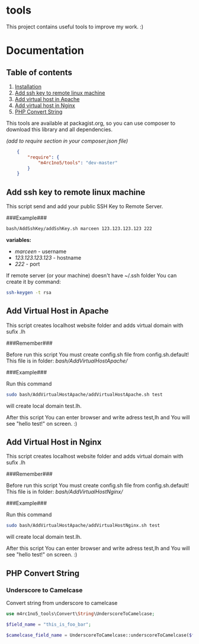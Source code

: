# tools

This project contains useful tools to improve my work. :)

Documentation
=============

Table of contents
-----------------

1. [Installation](#installation)
2. [Add ssh key to remote linux machine](#add_ssh_key)
3. [Add virtual host in Apache](#add_virtual_host_apache)
4. [Add virtual host in Nginx](#add_virtual_host_nginx)
5. [PHP Convert String](#php_convert_string)

<a name="installation"></a>
This tools are available at packagist.org, so you can use composer to download this library and all dependencies.

*(add to require section in your composer.json file)*

```json
    {
        "require": {
            "m4rc1no5/tools": "dev-master"
        }
    }
```

<a name="add_shh_key"></a>
Add ssh key to remote linux machine
-----------------------------------

This script send and add your public SSH Key to Remote Server.

###Example###

```bash
bash/AddSshKey/addSshKey.sh marceen 123.123.123.123 222
```

**variables:**
- *marceen* - username
- *123.123.123.123* - hostname
- *222* - port

If remote server (or your machine) doesn't have ~/.ssh folder You can create it by command:

```bash
ssh-keygen -t rsa
```

<a name="add_virtual_host_apache"></a>
Add Virtual Host in Apache
--------------------------

This script creates localhost website folder and adds virtual domain with sufix .lh

###Remember###

Before run this script You must create config.sh file from config.sh.default! This file is in folder: *bash/AddVirtualHostApache/*

###Example###

Run this command

```bash
sudo bash/AddVirtualHostApache/addVirtualHostApache.sh test
```

will create local domain test.lh. 

After this script You can enter browser and write adress test,lh and You will see "hello test!" on screen. :)

<a name="add_virtual_host_nginx"></a>
Add Virtual Host in Nginx
-------------------------

This script creates localhost website folder and adds virtual domain with sufix .lh

###Remember###

Before run this script You must create config.sh file from config.sh.default! This file is in folder: *bash/AddVirtualHostNginx/*

###Example###

Run this command

```bash
sudo bash/AddVirtualHostApache/addVirtualHostNginx.sh test
```

will create local domain test.lh. 

After this script You can enter browser and write adress test,lh and You will see "hello test!" on screen. :)

<a name="php_convert_string"></a>
PHP Convert String
------------------

### Underscore to Camelcase ###

Convert string from underscore to camelcase

```php
use m4rc1no5_tools\Convert\String\UnderscoreToCamelcase;

$field_name = "this_is_foo_bar";

$camelcase_field_name = UnderscoreToCamelcase::underscoreToCamelcase($field_name); // return thisIsFooBar
```
